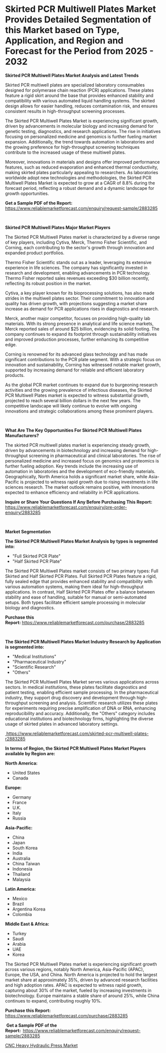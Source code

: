 <p><h1>Skirted PCR Multiwell Plates Market Provides Detailed Segmentation of this Market based on Type, Application, and Region and Forecast for the Period from 2025 - 2032</h1></p><p><strong>Skirted PCR Multiwell Plates Market Analysis and Latest Trends</strong></p>
<p><p>Skirted PCR multiwell plates are specialized laboratory consumables designed for polymerase chain reaction (PCR) applications. These plates feature a rigid skirt around the base that provides enhanced stability and compatibility with various automated liquid handling systems. The skirted design allows for easier handling, reduces contamination risk, and ensures consistent results in high-throughput screening processes.</p><p>The Skirted PCR Multiwell Plates Market is experiencing significant growth, driven by advancements in molecular biology and increasing demand for genetic testing, diagnostics, and research applications. The rise in initiatives focusing on personalized medicine and genomics is further fueling market expansion. Additionally, the trend towards automation in laboratories and the growing preference for high-throughput screening techniques contribute to the increased usage of these multiwell plates.</p><p>Moreover, innovations in materials and designs offer improved performance features, such as reduced evaporation and enhanced thermal conductivity, making skirted plates particularly appealing to researchers. As laboratories worldwide adopt new technologies and methodologies, the Skirted PCR Multiwell Plates Market is expected to grow at a CAGR of 8.8% during the forecast period, reflecting a robust demand and a dynamic landscape for growth opportunities.</p></p>
<p><strong>Get a Sample PDF of the Report:&nbsp;</strong> <a href="https://www.reliablemarketforecast.com/enquiry/request-sample/2883285?utm_campaign=2533&utm_medium=2&utm_source=Github&utm_content=ia&utm_term=13032025&utm_id=skirted-pcr-multiwell-plates">https://www.reliablemarketforecast.com/enquiry/request-sample/2883285</a></p>
<p>&nbsp;</p>
<p><strong>Skirted PCR Multiwell Plates Major Market Players</strong></p>
<p><p>The Skirted PCR Multiwell Plates market is characterized by a diverse range of key players, including Cytiva, Merck, Thermo Fisher Scientific, and Corning, each contributing to the sector's growth through innovation and expanded product portfolios. </p><p>Thermo Fisher Scientific stands out as a leader, leveraging its extensive experience in life sciences. The company has significantly invested in research and development, enabling advancements in PCR technology. Thermo Fisher reported sales revenues exceeding $30 billion recently, reflecting its robust position in the market.</p><p>Cytiva, a key player known for its bioprocessing solutions, has also made strides in the multiwell plates sector. Their commitment to innovation and quality has driven growth, with projections suggesting a market share increase as demand for PCR applications rises in diagnostics and research.</p><p>Merck, another major competitor, focuses on providing high-quality lab materials. With its strong presence in analytical and life science markets, Merck reported sales of around $25 billion, evidencing its solid footing. The company continues to expand its footprint through sustainability initiatives and improved production processes, further enhancing its competitive edge.</p><p>Corning is renowned for its advanced glass technology and has made significant contributions to the PCR plate segment. With a strategic focus on innovation and sustainability, Corning has witnessed notable market growth, supported by increasing demand for reliable and efficient laboratory products.</p><p>As the global PCR market continues to expand due to burgeoning research activities and the growing prevalence of infectious diseases, the Skirted PCR Multiwell Plates market is expected to witness substantial growth, projected to reach several billion dollars in the next few years. The competitive landscape will likely continue to evolve with ongoing innovations and strategic collaborations among these prominent players.</p></p>
<p>&nbsp;</p>
<p><strong>What Are The Key Opportunities For Skirted PCR Multiwell Plates Manufacturers?</strong></p>
<p><p>The skirted PCR multiwell plates market is experiencing steady growth, driven by advancements in biotechnology and increasing demand for high-throughput screening in pharmaceutical and clinical laboratories. The rise of personalized medicine and increased focus on genomics and proteomics is further fueling adoption. Key trends include the increasing use of automation in laboratories and the development of eco-friendly materials. Geographically, North America holds a significant market share, while Asia-Pacific is projected to witness rapid growth due to rising investments in life sciences research. The market outlook remains positive, with innovations expected to enhance efficiency and reliability in PCR applications.</p></p>
<p><strong>Inquire or Share Your Questions If Any Before Purchasing This Report:</strong> <a href="https://www.reliablemarketforecast.com/enquiry/pre-order-enquiry/2883285?utm_campaign=2533&utm_medium=2&utm_source=Github&utm_content=ia&utm_term=13032025&utm_id=skirted-pcr-multiwell-plates">https://www.reliablemarketforecast.com/enquiry/pre-order-enquiry/2883285</a></p>
<p>&nbsp;</p>
<p><strong>Market Segmentation</strong></p>
<p><strong>The Skirted PCR Multiwell Plates Market Analysis by types is segmented into:</strong></p>
<p><ul><li>"Full Skirted PCR Plate"</li><li>"Half Skirted PCR Plate"</li></ul></p>
<p><p>The Skirted PCR Multiwell Plates market consists of two primary types: Full Skirted and Half Skirted PCR Plates. Full Skirted PCR Plates feature a rigid, fully sealed edge that provides enhanced stability and compatibility with various automation systems, making them ideal for high-throughput applications. In contrast, Half Skirted PCR Plates offer a balance between stability and ease of handling, suitable for manual or semi-automated setups. Both types facilitate efficient sample processing in molecular biology and diagnostics.</p></p>
<p><strong>Purchase this Report:&nbsp;</strong><a href="https://www.reliablemarketforecast.com/purchase/2883285?utm_campaign=2533&utm_medium=2&utm_source=Github&utm_content=ia&utm_term=13032025&utm_id=skirted-pcr-multiwell-plates">https://www.reliablemarketforecast.com/purchase/2883285</a></p>
<p>&nbsp;</p>
<p><strong>The Skirted PCR Multiwell Plates Market Industry Research by Application is segmented into:</strong></p>
<p><ul><li>"Medical Institutions"</li><li>"Pharmaceutical Industry"</li><li>"Scientific Research"</li><li>"Others"</li></ul></p>
<p><p>The Skirted PCR Multiwell Plates Market serves various applications across sectors. In medical institutions, these plates facilitate diagnostics and patient testing, enabling efficient sample processing. In the pharmaceutical industry, they support drug discovery and development through high-throughput screening and analysis. Scientific research utilizes these plates for experiments requiring precise amplification of DNA or RNA, enhancing reproducibility and accuracy. Additionally, the "Others" category includes educational institutions and biotechnology firms, highlighting the diverse usage of skirted plates in advanced laboratory settings.</p></p>
<p><a href="https://www.reliablemarketforecast.com/skirted-pcr-multiwell-plates-r2883285?utm_campaign=2533&utm_medium=2&utm_source=Github&utm_content=ia&utm_term=13032025&utm_id=skirted-pcr-multiwell-plates">&nbsp;https://www.reliablemarketforecast.com/skirted-pcr-multiwell-plates-r2883285</a></p>
<p><strong>In terms of Region, the Skirted PCR Multiwell Plates Market Players available by Region are:</strong></p>
<p>
    <p> <strong> North America: </strong>
        <ul>
            <li>United States</li>
            <li>Canada</li>
        </ul>
        </p> 
    <p> <strong> Europe: </strong>
        <ul>
            <li>Germany</li>
            <li>France</li>
            <li>U.K.</li>
            <li>Italy</li>
            <li>Russia</li>
        </ul>
        </p> 
    <p> <strong> Asia-Pacific: </strong>
        <ul>
            <li>China</li>
            <li>Japan</li>
            <li>South Korea</li>
            <li>India</li>
            <li>Australia</li>
            <li>China Taiwan</li>
            <li>Indonesia</li>
            <li>Thailand</li>
            <li>Malaysia</li>
        </ul>
        </p> 
    <p> <strong> Latin America: </strong>
        <ul>
            <li>Mexico</li>
            <li>Brazil</li>
            <li>Argentina Korea</li>
            <li>Colombia</li>
        </ul>
        </p> 
    <p> <strong> Middle East & Africa: </strong>
        <ul>
            <li>Turkey</li>
            <li>Saudi</li>
            <li>Arabia</li>
            <li>UAE</li>
            <li>Korea</li>
        </ul>
    </p>
    </p>
<p><p>The Skirted PCR Multiwell Plates market is experiencing significant growth across various regions, notably North America, Asia-Pacific (APAC), Europe, the USA, and China. North America is projected to hold the largest market share at approximately 35%, driven by advanced research facilities and high adoption rates. APAC is expected to witness rapid growth, capturing about 30% of the market, fueled by increasing investments in biotechnology. Europe maintains a stable share of around 25%, while China continues to expand, contributing roughly 10%.</p></p>
<p><strong>Purchase this Report: </strong><a href="https://www.reliablemarketforecast.com/purchase/2883285?utm_campaign=2533&utm_medium=2&utm_source=Github&utm_content=ia&utm_term=13032025&utm_id=skirted-pcr-multiwell-plates">https://www.reliablemarketforecast.com/purchase/2883285</a></p>
<p>&nbsp;<strong>Get a Sample PDF of the Report:&nbsp;&nbsp;</strong><a href="https://www.reliablemarketforecast.com/enquiry/request-sample/2883285?utm_campaign=2533&utm_medium=2&utm_source=Github&utm_content=ia&utm_term=13032025&utm_id=skirted-pcr-multiwell-plates">https://www.reliablemarketforecast.com/enquiry/request-sample/2883285</a></p>
<p><strong></strong></p>
<p><p><a href="https://github.com/pearlinewhite4692/Market-Research-Report-List-1/blob/main/cnc-heavy-hydraulic-press-market.md?utm_campaign=2533&utm_medium=2&utm_source=Github&utm_content=ia&utm_term=13032025&utm_id=skirted-pcr-multiwell-plates">CNC Heavy Hydraulic Press Market</a></p></p>